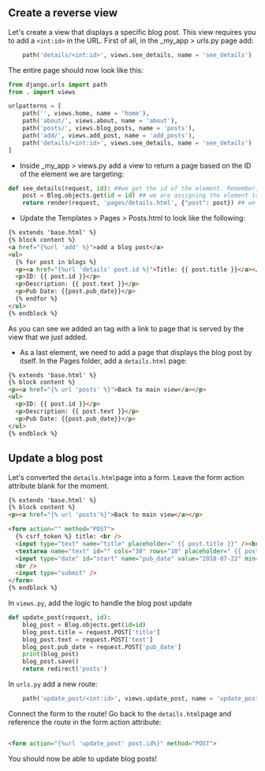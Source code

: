 ## Create a reverse view

Let's create a view that displays a specific blog post. This view requires you to add a `<int:id>` in the URL. First of all, in the _my_app > urls.py page add:

```python
    path('details/<int:id>', views.see_details, name = 'see_details')
```

The entire page should now look like this:

```python
from django.urls import path
from . import views

urlpatterns = [
    path('', views.home, name = 'home'),
    path('about/', views.about, name = 'about'),
    path('posts/', views.blog_posts, name = 'posts'),
    path('add/', views.add_post, name = 'add_posts'),
    path('details/<int:id>', views.see_details, name = 'see_details')
]
```

- Inside _my_app > views.py add a view to return a page based on the ID of the element we are targeting:

```python
def see_details(request, id): ##we get the id of the element. Remember, all elements are created with an ID in the database.
    post = Blog.objects.get(id = id) ## we are assigning the element to a variable
    return render(request, 'pages/details.html', {"post": post}) ## we are passing the context to the page
```

- Update the Templates > Pages > Posts.html to look like the following:

```html
{% extends 'base.html' %}
{% block content %}
<a href="{%url 'add' %}">add a blog post</a>
<ul>
  {% for post in blogs %}
  <p><a href="{%url 'details' post.id %}">Title: {{ post.title }}</a></p>
  <p>ID: {{ post.id }}</p>
  <p>Description: {{ post.text }}</p>
  <p>Pub Date: {{post.pub_date}}</p>
  {% endfor %}
</ul>
{% endblock %}

```

As you can see we added an <a> tag with a link to page that is served by the view that we just added.

- As a last element, we need to add a page that displays the blog post by itself. In the Pages folder, add a `details.html` page:

```html
{% extends 'base.html' %}
{% block content %}
<p><a href="{% url 'posts' %}">Back to main view</a></p>
<ul>
  <p>ID: {{ post.id }}</p>
  <p>Description: {{ post.text }}</p>
  <p>Pub Date: {{post.pub_date}}</p>
</ul>
{% endblock %}
```

## Update a blog post

Let's converted the `details.html`page into a form. Leave the form action attribute blank for the moment.

```html
{% extends 'base.html' %}
{% block content %}
<p><a href="{% url 'posts'%}">Back to main view</a></p>

<form action="" method="POST">
  {% csrf_token %} title: <br />
  <input type="text" name="title" placeholder=" {{ post.title }}" /><br /><br />
  <textarea name="text" id="" cols="30" rows="10" placeholder=" {{ post.text }}"></textarea><br />
  <input type="date" id="start" name="pub_date" value="2018-07-22" min="2018-01-01" max="2030-12-31">
  <br />
  <input type="submit" />
</form>
{% endblock %}

```

In `views.py`, add the logic to handle the blog post update

```python
def update_post(request, id):
    blog_post = Blog.objects.get(id=id)
    blog_post.title = request.POST['title']
    blog_post.text = request.POST['text']
    blog_post.pub_date = request.POST['pub_date']
    print(blog_post)
    blog_post.save()
    return redirect('posts')

```

In `urls.py` add a new route:

```python
    path('update_post/<int:id>', views.update_post, name = 'update_post')


```

Connect the form to the route! Go back to the `details.html`page and reference the route in the form action attribute:


```html

<form action="{%url 'update_post' post.id%}" method="POST">
```

You should now be able to update blog posts!

